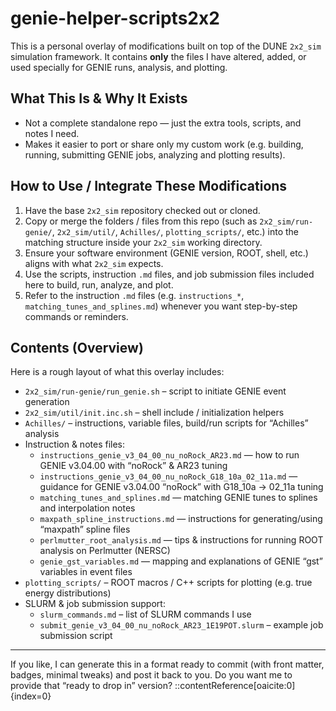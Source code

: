 # genie-helper-scripts2x2

This is a personal overlay of modifications built on top of the DUNE `2x2_sim` simulation framework. It contains **only** the files I have altered, added, or used specially for GENIE runs, analysis, and plotting.

## What This Is & Why It Exists

- Not a complete standalone repo — just the extra tools, scripts, and notes I need.  
- Makes it easier to port or share only my custom work (e.g. building, running, submitting GENIE jobs, analyzing and plotting results).

## How to Use / Integrate These Modifications

1. Have the base `2x2_sim` repository checked out or cloned.  
2. Copy or merge the folders / files from this repo (such as `2x2_sim/run-genie/`, `2x2_sim/util/`, `Achilles/`, `plotting_scripts/`, etc.) into the matching structure inside your `2x2_sim` working directory.  
3. Ensure your software environment (GENIE version, ROOT, shell, etc.) aligns with what `2x2_sim` expects.  
4. Use the scripts, instruction `.md` files, and job submission files included here to build, run, analyze, and plot.  
5. Refer to the instruction `.md` files (e.g. `instructions_*`, `matching_tunes_and_splines.md`) whenever you want step-by-step commands or reminders.

## Contents (Overview)

Here is a rough layout of what this overlay includes:

- `2x2_sim/run-genie/run_genie.sh` – script to initiate GENIE event generation  
- `2x2_sim/util/init.inc.sh` – shell include / initialization helpers  
- `Achilles/` – instructions, variable files, build/run scripts for “Achilles” analysis  
- Instruction & notes files:  
  - `instructions_genie_v3_04_00_nu_noRock_AR23.md` — how to run GENIE v3.04.00 with “noRock” & AR23 tuning  
  - `instructions_genie_v3_04_00_nu_noRock_G18_10a_02_11a.md` — guidance for GENIE v3.04.00 “noRock” with G18_10a → 02_11a tuning  
  - `matching_tunes_and_splines.md` — matching GENIE tunes to splines and interpolation notes  
  - `maxpath_spline_instructions.md` — instructions for generating/using “maxpath” spline files  
  - `perlmutter_root_analysis.md` — tips & instructions for running ROOT analysis on Perlmutter (NERSC)  
  - `genie_gst_variables.md` — mapping and explanations of GENIE “gst” variables in event files  
- `plotting_scripts/` – ROOT macros / C++ scripts for plotting (e.g. true energy distributions)  
- SLURM & job submission support:  
  - `slurm_commands.md` – list of SLURM commands I use  
  - `submit_genie_v3_04_00_nu_noRock_AR23_1E19POT.slurm` – example job submission script  

---

If you like, I can generate this in a format ready to commit (with front matter, badges, minimal tweaks) and post it back to you. Do you want me to provide that “ready to drop in” version?
::contentReference[oaicite:0]{index=0}
